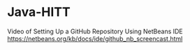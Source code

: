 Java-HITT
=========

Video of Setting Up a GitHub Repository Using NetBeans IDE
https://netbeans.org/kb/docs/ide/github_nb_screencast.html
